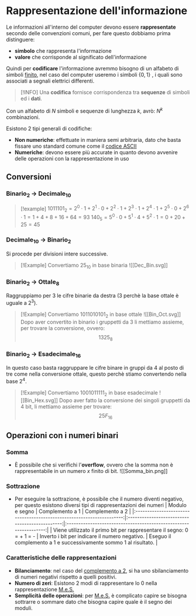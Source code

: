 # Rappresentazione dell'informazione
Le informazioni all'interno del computer devono essere **rappresentate** secondo delle convenzioni comuni, per fare questo dobbiamo prima distinguere:
- **simbolo** che rappresenta l'informazione
- **valore** che corrisponde al significato dell'informazione

Quindi per **codificare** l'informazione avremmo bisogno di un alfabeto di simboli <u>finito</u>, nel caso del computer useremo i simboli $\{0,1 \}$ , i quali sono associati a segnali elettrici differenti.

>[!INFO]
>Una **codifica** fornisce corrispondenza tra **sequenze** di simboli ed i **dati**.


Con un alfabeto di $N$ simboli e sequenze di lunghezza $k$, avrò: $N^{k}$ combinazioni.

Esistono 2 tipi generali di codifiche:
- **Non numeriche**: effettuate in maniera semi arbitraria, dato che basta fissare uno standard comune come  il <u>codice ASCII</u>
- **Numeriche**: devono essere più accurate in quanto devono avvenire delle operazioni con la rappresentazione in uso

## Conversioni

### Binario$_2$ $\rightarrow$ Decimale$_{10}$
>[!example]
>$1011101_2 = 2^0 \cdot 1 + 2^1 \cdot 0 + 2^2 \cdot 1 + 2^3 \cdot 1 + 2^4 \cdot 1 + 2^5 \cdot 0 + 2^6 \cdot 1 = 1+4+8+16+64=93$ 
>$140_5 = 5^0 \cdot 0 + 5^1 \cdot 4 + 5^2 \cdot 1 = 0+20+25 = 45$

### Decimale$_{10}$ $\rightarrow$ Binario$_2$
Si procede per divisioni intere successive.

>[!Example]
>Convertiamo $25_{10}$ in base binaria
>![[Dec_Bin.svg]]


### Binario$_2$ $\rightarrow$ Ottale$_8$
Raggruppiamo per 3 le cifre binarie da destra (3 perchè la base ottale è uguale a $2^3$).

>[!Example]
>Convertiamo $1011010101_2$ in base ottale
>![[Bin_Oct.svg]]
>Dopo aver convertito in binario i gruppetti da 3 li mettiamo assieme, per trovare la conversione, ovvero:
>$$1325_8$$

### Binario$_2$ $\rightarrow$ Esadecimale$_{16}$
In questo caso basta raggruppare le cifre binare in gruppi da 4 al posto di tre come nella conversione ottale, questo perchè stiamo convertendo nella base $2^{4}$.

>[!Example]
>Convertiamo $1001011111_2$ in base esadecimale
>![[Bin_Hex.svg]]
>Dopo aver fatto la conversione dei singoli gruppetti da 4 bit, li mettiamo assieme per trovare:
>$$25F_{16}$$

## Operazioni con i numeri binari

### Somma
- È possibile che si verifichi l'**overflow**, ovvero che la somma non è rappresentabile in un numero $x$ finito di bit.
![[Somma_bin.png]]
### Sottrazione
- Per eseguire la sottrazione, è possibile che il numero diventi negativo, per questo esistono diversi tipi di rappresentazioni dei numeri
|                             Modulo e segno                            |                 Complemento a 1                |                          Complemento a 2                          |
|:---------------------------------------------------------------------:|:----------------------------------------------:|:-----------------------------------------------------------------:|
| Viene utilizzato il primo bit per rappresentare il segno: 0 = + 1 = - | Inverto i bit per indicare il numero negativo. | Eseguo il complemento a 1 e successivamente sommo 1 al risultato. |
### Caratteristiche delle rappresentazioni
- **Bilanciamento**: nel caso del <u>complemento a 2</u>, si ha uno sbilanciamento di numeri negativi rispetto a quelli positivi.
- **Numero di zeri**: Esistono 2 modi di rappresentare lo 0 nella rappresentazione <u>M.e.S.</u>
- **Semplicità delle operazioni**: per <u>M.e.S.</u> è complicato capire se bisogna sottrarre o sommare dato che bisogna capire quale è il segno dei moduli.









